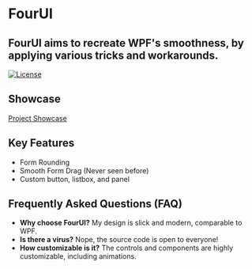# FourUI
## FourUI aims to recreate WPF's smoothness, by applying various tricks and workarounds.
[![License](https://img.shields.io/badge/license-MIT-blue.svg)](https://opensource.org/licenses/MIT)

## Showcase
[Project Showcase](https://cdn.discordapp.com/attachments/1092846734817898656/1128026303254233279/2023-07-10_20-12-25.mp4)

## Key Features
- Form Rounding
- Smooth Form Drag (Never seen before)
- Custom button, listbox, and panel

## Frequently Asked Questions (FAQ)
- **Why choose FourUI?** 
  My design is slick and modern, comparable to WPF.
- **Is there a virus?** 
  Nope, the source code is open to everyone!
- **How customizable is it?** 
  The controls and components are highly customizable, including animations.
